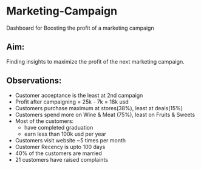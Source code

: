 # Marketing-Campaign
Dashboard for Boosting the profit of a marketing campaign

## Aim:
Finding insights to maximize the profit of the next marketing campaign.

## Observations:

* Customer acceptance is the least at 2nd campaign
* Profit after campaigning = 25k - 7k = 18k usd
* Customers purchase maximum at stores(38%), least at deals(15%)
* Customers spend more on Wine & Meat (75%), least on Fruits & Sweets
* Most of the customers:
  - have completed graduation
  - earn less than 100k usd per year
* Customers visit website ~5 times per month
* Customer Recency is upto 100 days
* 40% of the customers are married 
* 21 customers have raised complaints
